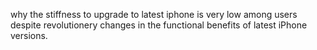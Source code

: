 why the stiffness to upgrade to latest iphone is very low among users despite revolutionery changes in the functional benefits of latest iPhone versions.

